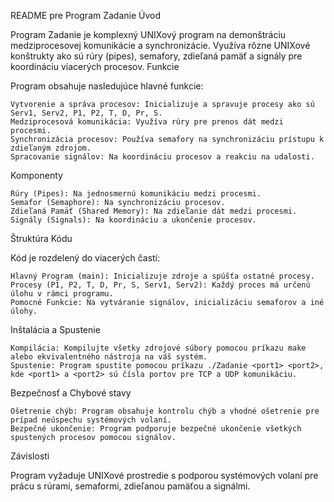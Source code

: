README pre Program Zadanie
Úvod

Program Zadanie je komplexný UNIXový program na demonštráciu medziprocesovej komunikácie a synchronizácie. Využíva rôzne UNIXové konštrukty ako sú rúry (pipes), semafory, zdieľaná pamäť a signály pre koordináciu viacerých procesov.
Funkcie

Program obsahuje nasledujúce hlavné funkcie:

    Vytvorenie a správa procesov: Inicializuje a spravuje procesy ako sú Serv1, Serv2, P1, P2, T, D, Pr, S.
    Medziprocesová komunikácia: Využíva rúry pre prenos dát medzi procesmi.
    Synchronizácia procesov: Používa semafory na synchronizáciu prístupu k zdieľaným zdrojom.
    Spracovanie signálov: Na koordináciu procesov a reakciu na udalosti.

Komponenty

    Rúry (Pipes): Na jednosmernú komunikáciu medzi procesmi.
    Semafor (Semaphore): Na synchronizáciu procesov.
    Zdieľaná Pamäť (Shared Memory): Na zdieľanie dát medzi procesmi.
    Signály (Signals): Na koordináciu a ukončenie procesov.

Štruktúra Kódu

Kód je rozdelený do viacerých častí:

    Hlavný Program (main): Inicializuje zdroje a spúšťa ostatné procesy.
    Procesy (P1, P2, T, D, Pr, S, Serv1, Serv2): Každý proces má určenú úlohu v rámci programu.
    Pomocné Funkcie: Na vytváranie signálov, inicializáciu semaforov a iné úlohy.

Inštalácia a Spustenie

    Kompilácia: Kompilujte všetky zdrojové súbory pomocou príkazu make alebo ekvivalentného nástroja na váš systém.
    Spustenie: Program spustite pomocou príkazu ./Zadanie <port1> <port2>, kde <port1> a <port2> sú čísla portov pre TCP a UDP komunikáciu.

Bezpečnosť a Chybové stavy

    Ošetrenie chýb: Program obsahuje kontrolu chýb a vhodné ošetrenie pre prípad neúspechu systémových volaní.
    Bezpečné ukončenie: Program podporuje bezpečné ukončenie všetkých spustených procesov pomocou signálov.

Závislosti

Program vyžaduje UNIXové prostredie s podporou systémových volaní pre prácu s rúrami, semaformi, zdieľanou pamäťou a signálmi.
